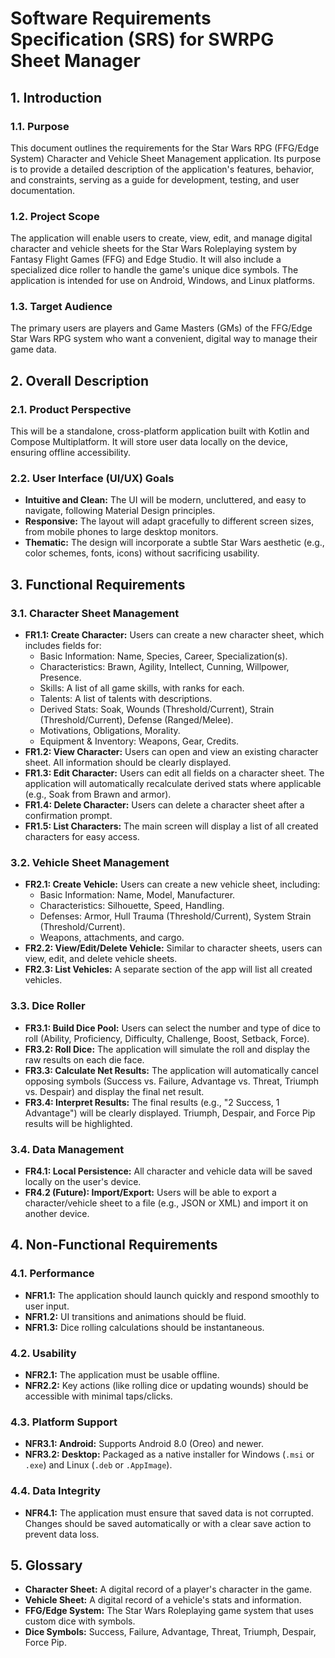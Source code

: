 # Software Requirements Specification (SRS) for SWRPG Sheet Manager

## 1. Introduction

### 1.1. Purpose
This document outlines the requirements for the Star Wars RPG (FFG/Edge System) Character and Vehicle Sheet Management application. Its purpose is to provide a detailed description of the application's features, behavior, and constraints, serving as a guide for development, testing, and user documentation.

### 1.2. Project Scope
The application will enable users to create, view, edit, and manage digital character and vehicle sheets for the Star Wars Roleplaying system by Fantasy Flight Games (FFG) and Edge Studio. It will also include a specialized dice roller to handle the game's unique dice symbols. The application is intended for use on Android, Windows, and Linux platforms.

### 1.3. Target Audience
The primary users are players and Game Masters (GMs) of the FFG/Edge Star Wars RPG system who want a convenient, digital way to manage their game data.

## 2. Overall Description

### 2.1. Product Perspective
This will be a standalone, cross-platform application built with Kotlin and Compose Multiplatform. It will store user data locally on the device, ensuring offline accessibility.

### 2.2. User Interface (UI/UX) Goals
- **Intuitive and Clean:** The UI will be modern, uncluttered, and easy to navigate, following Material Design principles.
- **Responsive:** The layout will adapt gracefully to different screen sizes, from mobile phones to large desktop monitors.
- **Thematic:** The design will incorporate a subtle Star Wars aesthetic (e.g., color schemes, fonts, icons) without sacrificing usability.

## 3. Functional Requirements

### 3.1. Character Sheet Management
- **FR1.1: Create Character:** Users can create a new character sheet, which includes fields for:
    - Basic Information: Name, Species, Career, Specialization(s).
    - Characteristics: Brawn, Agility, Intellect, Cunning, Willpower, Presence.
    - Skills: A list of all game skills, with ranks for each.
    - Talents: A list of talents with descriptions.
    - Derived Stats: Soak, Wounds (Threshold/Current), Strain (Threshold/Current), Defense (Ranged/Melee).
    - Motivations, Obligations, Morality.
    - Equipment & Inventory: Weapons, Gear, Credits.
- **FR1.2: View Character:** Users can open and view an existing character sheet. All information should be clearly displayed.
- **FR1.3: Edit Character:** Users can edit all fields on a character sheet. The application will automatically recalculate derived stats where applicable (e.g., Soak from Brawn and armor).
- **FR1.4: Delete Character:** Users can delete a character sheet after a confirmation prompt.
- **FR1.5: List Characters:** The main screen will display a list of all created characters for easy access.

### 3.2. Vehicle Sheet Management
- **FR2.1: Create Vehicle:** Users can create a new vehicle sheet, including:
    - Basic Information: Name, Model, Manufacturer.
    - Characteristics: Silhouette, Speed, Handling.
    - Defenses: Armor, Hull Trauma (Threshold/Current), System Strain (Threshold/Current).
    - Weapons, attachments, and cargo.
- **FR2.2: View/Edit/Delete Vehicle:** Similar to character sheets, users can view, edit, and delete vehicle sheets.
- **FR2.3: List Vehicles:** A separate section of the app will list all created vehicles.

### 3.3. Dice Roller
- **FR3.1: Build Dice Pool:** Users can select the number and type of dice to roll (Ability, Proficiency, Difficulty, Challenge, Boost, Setback, Force).
- **FR3.2: Roll Dice:** The application will simulate the roll and display the raw results on each die face.
- **FR3.3: Calculate Net Results:** The application will automatically cancel opposing symbols (Success vs. Failure, Advantage vs. Threat, Triumph vs. Despair) and display the final net result.
- **FR3.4: Interpret Results:** The final results (e.g., "2 Success, 1 Advantage") will be clearly displayed. Triumph, Despair, and Force Pip results will be highlighted.

### 3.4. Data Management
- **FR4.1: Local Persistence:** All character and vehicle data will be saved locally on the user's device.
- **FR4.2 (Future): Import/Export:** Users will be able to export a character/vehicle sheet to a file (e.g., JSON or XML) and import it on another device.

## 4. Non-Functional Requirements

### 4.1. Performance
- **NFR1.1:** The application should launch quickly and respond smoothly to user input.
- **NFR1.2:** UI transitions and animations should be fluid.
- **NFR1.3:** Dice rolling calculations should be instantaneous.

### 4.2. Usability
- **NFR2.1:** The application must be usable offline.
- **NFR2.2:** Key actions (like rolling dice or updating wounds) should be accessible with minimal taps/clicks.

### 4.3. Platform Support
- **NFR3.1: Android:** Supports Android 8.0 (Oreo) and newer.
- **NFR3.2: Desktop:** Packaged as a native installer for Windows (`.msi` or `.exe`) and Linux (`.deb` or `.AppImage`).

### 4.4. Data Integrity
- **NFR4.1:** The application must ensure that saved data is not corrupted. Changes should be saved automatically or with a clear save action to prevent data loss.

## 5. Glossary
- **Character Sheet:** A digital record of a player's character in the game.
- **Vehicle Sheet:** A digital record of a vehicle's stats and information.
- **FFG/Edge System:** The Star Wars Roleplaying game system that uses custom dice with symbols.
- **Dice Symbols:** Success, Failure, Advantage, Threat, Triumph, Despair, Force Pip.
